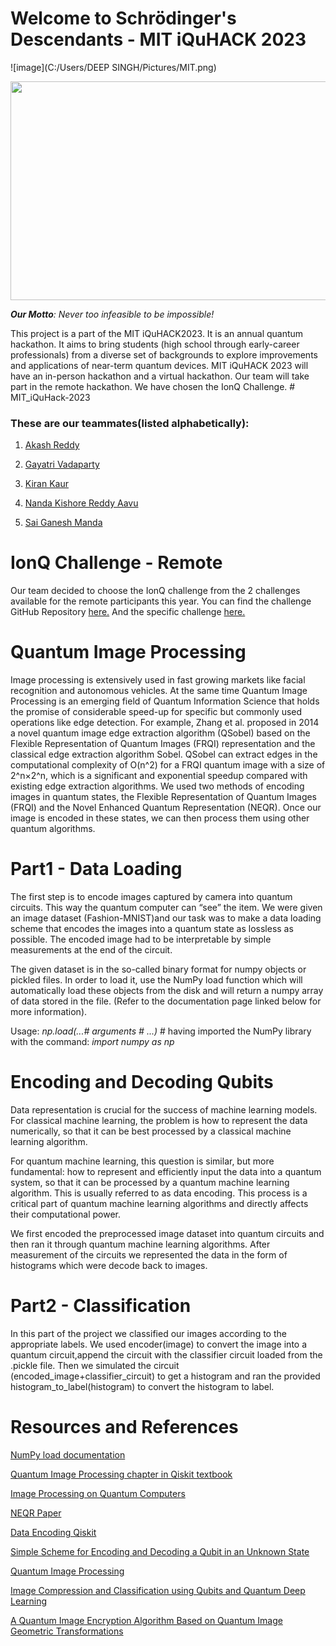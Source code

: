 <b><h1>Welcome to Schrödinger's Descendants - MIT iQuHACK 2023</h1></b>

![image](C:/Users/DEEP SINGH/Pictures/MIT.png)

<img src="C:/Users/DEEP SINGH/Pictures/MIT.png" width="1000" height="350"/>



<i><b>Our Motto</b>: Never too infeasible to be impossible!</i>

This project is a part of the MIT iQuHACK2023. It is an annual quantum hackathon. It aims to bring students (high school through early-career professionals) from a diverse set of backgrounds to explore improvements and applications of near-term quantum devices. MIT iQuHACK 2023 will have an in-person hackathon and a virtual hackathon. Our team will take part in the remote hackathon. We have chosen the IonQ Challenge. # MIT_iQuHack-2023



<h3>These are our teammates(listed alphabetically):</h3>

1. [Akash Reddy](https://github.com/Akash6300)

2. [Gayatri Vadaparty](https://github.com/GayatriVadaparty)

3. [Kiran Kaur](https://github.com/KyranKaur)

4. [Nanda Kishore Reddy Aavu](https://github.com/nandakishore1807/)

5. [Sai Ganesh Manda](https://github.com/mvsg2)

<h1>IonQ Challenge - Remote</h1>

Our team decided to choose the IonQ challenge from the 2 challenges available for the remote participants this year. You can find the challenge GitHub Repository [here.](https://github.com/iQuHACK/2023_IonQ_Remote) And the specific challenge [here.](https://github.com/iQuHACK/2023_IonQ_Remote/blob/main/MIT%20iQuHACK%20remote%20challenge%20.docx)

<h1>Quantum Image Processing</h1>

Image processing is extensively used in fast growing markets like facial recognition and autonomous vehicles. At the same time Quantum Image Processing is an emerging field of Quantum Information Science that holds the promise of considerable speed-up for specific but commonly used operations like edge detection. For example, Zhang et al. proposed in 2014 a novel quantum image edge extraction algorithm (QSobel) based on the Flexible Representation of Quantum Images (FRQI) representation and the classical edge extraction algorithm Sobel. QSobel can extract edges in the computational complexity of O(n^2) for a FRQI quantum image with a size of  2^n×2^n, which is a significant and exponential speedup compared with existing edge extraction algorithms. We used two methods of encoding images in quantum states, the Flexible Representation of Quantum Images (FRQI) and the Novel Enhanced Quantum Representation (NEQR). Once our image is encoded in these states, we can then process them using other quantum algorithms.

<h1>Part1 - Data Loading</h1>


The first step is to encode images captured by camera into quantum circuits. This way the quantum computer can “see” the item. We were given an image dataset (Fashion-MNIST)and our task was to make a data loading scheme that encodes the images into a quantum state as lossless as possible. The encoded image had to be interpretable by simple measurements at the end of the circuit. 

The given dataset is in the so-called binary format for numpy objects or pickled files. In order to load it, use the NumPy load function which will automatically load these objects from the disk and will return a numpy array of data stored in the file. (Refer to the documentation page linked below for more information).

Usage:  *np.load(...# arguments # ...)*    # having imported the NumPy library with the command: _import numpy as np_


<h1>Encoding and Decoding Qubits</h1>

Data representation is crucial for the success of machine learning models. For classical machine learning, the problem is how to represent the data numerically, so that it can be best processed by a classical machine learning algorithm.

For quantum machine learning, this question is similar, but more fundamental: how to represent and efficiently input the data into a quantum system, so that it can be processed by a quantum machine learning algorithm. This is usually referred to as data encoding. This process is a critical part of quantum machine learning algorithms and directly affects their computational power.

We first encoded the preprocessed image dataset into quantum circuits and then ran it through quantum machine learning algorithms. After measurement of the circuits we represented the data in the form of histograms which were decode back to images.

<h1>Part2 - Classification</h1>

In this part of the project we classified our images according to the appropriate labels. We used encoder(image) to convert the image into a quantum circuit,append the circuit with the classifier circuit loaded from the .pickle file. Then we simulated the circuit (encoded_image+classifier_circuit) to get a histogram and ran the provided histogram_to_label(histogram) to convert the histogram to label.

<h1><b>Resources and References</b></h1>

[NumPy load documentation](https://numpy.org/doc/stable/reference/generated/numpy.load.html)

[Quantum Image Processing chapter in Qiskit textbook](https://qiskit.org/textbook/ch-applications/image-processing-frqi-neqr.html)

[Image Processing on Quantum Computers](https://paperswithcode.com/paper/image-processing-in-quantum-computers/review/)

[NEQR Paper](https://www.researchgate.net/publication/257641933_NEQR_A_novel_enhanced_quantum_representation_of_digital_images#pf10)

[Data Encoding Qiskit](https://learn.qiskit.org/course/machine-learning/data-encoding)

[Simple Scheme for Encoding and Decoding a Qubit in an Unknown State](https://www.nature.com/articles/srep08975)

[Quantum Image Processing](https://arxiv.org/ftp/arxiv/papers/2002/2002.04394.pdf)

[Image Compression and Classification using Qubits and Quantum Deep Learning](https://docs.google.com/document/d/125NR-4mMqrQg4Q_p09pxOP91K8kcQAs_SRR0YeSR1M8/edit)

[A Quantum Image Encryption Algorithm Based on Quantum Image Geometric Transformations](https://docs.google.com/document/d/1jDr47urVEKvUAX0gAKCfhUjR3tRtDZIxw3WdoilN4JY/edit)
